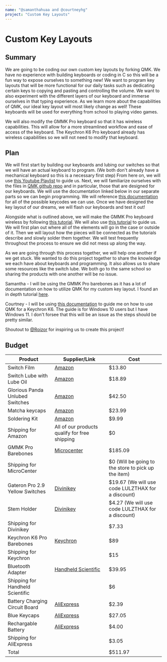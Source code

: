 ```yaml
---
name: "@samanthahuaa and @courtneyhg"
project: "Custom Key Layouts"
---
```


# Custom Key Layouts

## Summary

We are going to be coding our own custom key layouts by forking QMK. We have no experience with building keyboards or coding in C so this will be a fun way to expose ourselves to something new! We want to program key layouts that will be more functional for our daily tasks such as dedicating certain keys to copying and pasting and controlling the volume. We want to also experiment with the different layers of our keyboard and immerse ourselves in that typing experience. As we learn more about the capabilities of QMK, our ideal key layout will most likely change as well! These keyboards will be used for everything from school to playing video games.

We will also modify the GMMK Pro keyboard so that it has wireless capabilities. This will allow for a more streamlined workflow and ease of access of the keyboard. The Keychron K6 Pro keyboard already has wireless capabilities so we will not need to modify that keyboard.

## Plan

We will first start by building our keyboards and lubing our switches so that we will have an actual keyboard to program. (We both don't already have a mechanical keyboard so this is a necessary first step) From here on, we will use [this Youtube Playlist](https://www.youtube.com/playlist?list=PLYEUsdlqPD2a3kzQgnF98Prj-4IzZJGYG) to guide us. Next, we will familiarize ourselves with the files in [QMK github repo](https://github.com/qmk/qmk_firmware) and in particular, those that are designed for our keyboards. We will use the documentation linked below in our separate parts so we can begin programming. We will reference [this documentation](https://docs.qmk.fm/#/keycodes) for all of the possible keycodes we can use. Once we have designed the key layout of our dreams, we will flash our keyboards and test it out!

Alongside what is outlined above, we will make the GMMK Pro keyboard wireless by following [this tutorial](https://hightech-lowlife.github.io/projects/004_wireless_keyboard/004_wireless_keyboard). We will also use [this tutorial](https://www.ivanyu.ca/blog/2014/2/2/wireless-das-keyboard-modification) to guide us. We will first plan out where all of the elements will go in the case or outside of it. Then we will layout how the pieces will be connected as the tutorials describe and slowly solder them together. We will test frequently throughout the process to ensure we did not mess up along the way. 

As we are going through this process together, we will help one another if we get stuck. We wanted to do this project together to share the knowledge we each have about keyboards and programming. It also allows us to share some resources like the switch lube. We both go to the same school so sharing the products with one another will be no issue.

Samantha - I will be using the GMMK Pro barebones as it has a lot of documentation on how to utilize QMK for my custom key layout. I found an in depth tutorial [here](https://www.gloriousgaming.com/blogs/news/step-by-step-guide-to-configuring-your-gmmk-pro-using-qmk#:~:text=The%20GMMK%20PRO%20also%20utilizes,be%20compatible%20with%20Glorious%20Core.).

Courtney - I will be using [this documentation](https://github.com/CanUnesi/QMK-on-K6) to guide me on how to use QMK for a Keychron K6. The guide is for Windows 10 users but I have Windows 11. I don't forsee that this will be an issue as the steps should be pretty similar.

Shoutout to [@Roizor](https://github.com/hackclub/winter/blob/main/Roizor.md) for inspiring us to create this project!

## Budget

| Product         | Supplier/Link                         | Cost   |
| --------------- | ------------------------------------- | ------ |
| Switch Film | [Amazon](https://www.amazon.com/Switch-Cherry-Gateron-Mechanical-Keyboard/dp/B09BCXCCVS/ref=sr_1_5?keywords=switch%2Bfilms&qid=1672287887&sprefix=switch%2Bfilm%2Caps%2C84&sr=8-5&th=1) | $13.80 |
| Switch Lube with Lube Oil| [Amazon](https://www.amazon.com/Keyboard-Switches-Grease-Gateron-Mechanical/dp/B09JYWC7BM/ref=sr_1_8?crid=3TX3K603026KX&keywords=Krytox%2B205g0&qid=1672288300&sprefix=krytox%2B205g0%2Caps%2C102&sr=8-8&th=1) | $18.89 |
| Glorious Panda Unlubed Switches | [Amazon](https://www.amazon.com/Glorious-Panda-Switch-UNLUBED-GLO-SWT-HPANDA/dp/B08DJXYGY8?th=1) | $42.50 |
| Matcha keycaps | [Amazon](https://www.amazon.com/keycaps-Double-Profile-Mechanical-Keyboard/dp/B09NRK5B3L/ref=sr_1_3?crid=S3V3U794HLMQ&keywords=oem%2Bprofile%2Bkeycaps%2B65%25&qid=1673753266&s=electronics&sprefix=oem%2Bprofile%2Bkeycaps%2B65%25%2Celectronics%2C101&sr=1-3&th=1) | $23.99 |
| Soldering Kit | [Amazon](https://www.amazon.com/Soldering-Kit-Temperature-Desoldering-Electronics/dp/B07XKZVG8Z/ref=sr_1_9?keywords=soldering+kit&qid=1675296481&sr=8-9) | $9.99 |
| Shipping for Amazon | All of our products qualify for free shipping | $0 |
| GMMK Pro Barebones | [Microcenter](https://www.microcenter.com/product/649713/glorious-gmmk-pro-75-barebone-ansi-usa-white-ice) | $185.09 |
| Shipping for MicroCenter |  | $0 (Will be going to the store to pick up the item) |
| Gateron Pro 2.9 Yellow Switches | [Divinikey](https://divinikey.com/products/gateron-ks-9-pro-2-0-switches?_pos=1&_psq=%20gateron%20pro&_ss=e&_v=1.0) | $19.67 (We will use code LULZTHAX for a discount) |
| Stem Holder | [Divinikey](https://divinikey.com/collections/keyboard-tools/products/switch-stem-picker-4-pong) | $4.27 (We will use code LULZTHAX for a discount) |
| Shipping for Divinikey |  | $7.33 |
| Keychron K6 Pro Barebones | [Keychron](https://www.keychron.com/products/keychron-k6-pro-qmk-via-wireless-custom-mechanical-keyboard?variant=40119467802713) | $89 |
| Shipping for Keychron |  | $15 |
| Bluetooth Adapter | [Handheld Scientific](http://handheldsci.com/kb/) | $39.95 |
| Shipping for Handheld Scientific |  | $6 |
| Battery Charging Circuit Board | [AliExpress](https://www.aliexpress.us/item/3256801187950590.html?spm=a2g0o.productlist.0.0.5a3576a4JXtj7l&algo_pvid=686d729f-e1b9-42d4-9f35-9a1fd3cd6ced&algo_exp_id=686d729f-e1b9-42d4-9f35-9a1fd3cd6ced-22&pdp_ext_f=%7B%22sku_id%22%3A%2212000015851249830%22%7D&gatewayAdapt=glo2usa4itemAdapt&_randl_shipto=US) | $2.39 |
| Blue Keycaps | [AliExpress](https://www.aliexpress.us/item/3256803930199160.html?spm=a2g0o.productlist.main.57.53d418echPqhKN&algo_pvid=1824c31f-b81d-414d-853f-92f8feea106d&algo_exp_id=1824c31f-b81d-414d-853f-92f8feea106d-28&pdp_ext_f=%7B%22sku_id%22%3A%2212000028092548592%22%7D&pdp_npi=2%40dis%21USD%2135.59%2127.05%21%21%21%21%21%40212272e216752935988081340d0685%2112000028092548592%21sea&curPageLogUid=3lsrcL5r0KMG) | $27.05 |
| Rechargable Battery | [AliExpress](https://www.aliexpress.us/item/3256804705600013.html?spm=a2g0o.productlist.main.3.928f54f32Dp7uh&algo_pvid=5a4765ee-e1d3-49ac-a316-d651ce279b04&algo_exp_id=5a4765ee-e1d3-49ac-a316-d651ce279b04-1&pdp_ext_f=%7B%22sku_id%22%3A%2212000030914508361%22%7D&pdp_npi=2%40dis%21USD%219.86%216.9%21%21%21%21%21%40211bf49716752952667391003d06eb%2112000030914508361%21sea&curPageLogUid=sbZQEkv739uq) | $4.00 |
| Shipping for AliExpress |  | $3.05 |
| Total |  | $511.97 |
